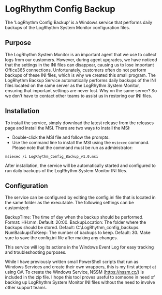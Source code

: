 # LogRhythm Config Backup

The 'LogRhythm Config Backup' is a Windows service that performs daily backups of the LogRhythm System Monitor configuration files.

## Purpose

The LogRhythm System Monitor is an important agent that we use to collect logs from our customers. However, during agent upgrades, we have noticed that the settings in the INI files can disappear, causing us to lose important Office365 connections. Unfortunately, customers often do not perform backups of these INI files, which is why we created this small program. The LogRhythm Backup Service automatically performs daily backups of the INI files located on the same server as the LogRhythm System Monitor, ensuring that important settings are never lost. Why on the same server? So we don't have to contact other teams to assist us in restoring our INI files. 

## Installation

To install the service, simply download the latest release from the releases page and install the MSI. There are two ways to install the MSI:

* Double-click the MSI file and follow the prompts.
* Use the command line to install the MSI using the `msiexec` command. Please note that the command must be run as administrator:
```
msiexec /i LogRhythm_Config_Backup_v1.0.msi
```
After installation, the service will be automatically started and configured to run daily backups of the LogRhythm System Monitor INI files.

## Configuration

The service can be configured by editing the config.ini file that is located in the same folder as the executable. The following settings can be customized:

BackupTime: The time of day when the backup should be performed. Format: HH:mm. Default: 20:00.
BackupLocation: The folder where the backups should be stored. Default: C:\LogRhythm_config_backups.
NumBackupsToKeep: The number of backups to keep. Default: 30.
Make sure to save the config.ini file after making any changes.


This service will log its actions in the Windows Event Log for easy tracking and troubleshooting purposes.


While I have previously written small PowerShell scripts that run as Windows Services and create their own wrappers, this is my first attempt at using C#. To create the Windows Service, NSSM (https://nssm.cc/) is included in the zip file. I hope this tool proves useful to someone in need of backing up LogRhythm System Monitor INI files without the need to involve other support teams.
